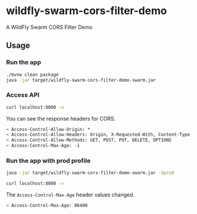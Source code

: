 # wildfly-swarm-cors-filter-demo

A WildFly Swarm CORS Filter Demo

## Usage

###  Run the app

``` sh
./mvnw clean package
java -jar target/wildfly-swarm-cors-filter-demo-swarm.jar 
```

### Access API

``` sh
curl localhost:8080 -v
```

You can see the response headers for CORS.

``` sh
< Access-Control-Allow-Origin: *
< Access-Control-Allow-Headers: Origin, X-Requested-With, Content-Type, Accept
< Access-Control-Allow-Methods: GET, POST, PUT, DELETE, OPTIONS
< Access-Control-Max-Age: -1
```

### Run the app with prod profile

``` sh
java -jar target/wildfly-swarm-cors-filter-demo-swarm.jar -Sprod
```

``` sh
curl localhost:8080 -v
```

The `Access-Control-Max-Age` header values changed.

``` sh
< Access-Control-Max-Age: 86400
```